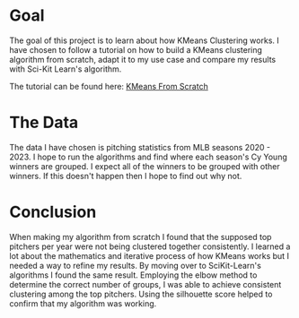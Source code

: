 # Goal 
The goal of this project is to learn about how KMeans Clustering works. I have chosen to follow a tutorial on how to build a KMeans clustering algorithm from scratch, adapt it to my use case and compare my results with Sci-Kit Learn's algorithm. 

The tutorial can be found here: [KMeans From Scratch](https://www.youtube.com/watch?v=lX-3nGHDhQg)

# The Data 
The data I have chosen is pitching statistics from MLB seasons 2020 - 2023. I hope to run the algorithms and find where each season's Cy Young winners are grouped. I expect all of the winners to be grouped with other winners. If this doesn't happen then I hope to find out why not. 

# Conclusion 
When making my algorithm from scratch I found that the supposed top pitchers per year were not being clustered together consistently. I learned a lot about the mathematics and iterative process of how KMeans works but I needed a way to refine my results. By moving over to SciKit-Learn's algorithms I found the same result. Employing the elbow method to determine the correct number of groups, I was able to achieve consistent clustering among the top pitchers. Using the silhouette score helped to confirm that my algorithm was working. 